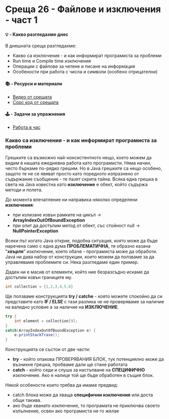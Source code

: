 
# Среща 26 - Файлове и изключения - част 1
 
#### 💡 - Какво разгледахме днес
В днешната среща разгледахме:
  - Какво са изключения - и как информират програмиста за проблеми
  - Run time и Compile time изключения
  - Операции с файлове за четене и писане на информация
  - Особености при работа с числа и символи (особено отрицателни)

 #### 📚 - Ресурси и материали
- [Видео от срещата](https://www.youtube.com/watch?v=WfyEPt4eZ4o&list=PLyZOguednhL7C1GkRRIMZ7P5d6UQ0cT8D&index=26)
- [Сорс код от срещата](./source/)

 #### 🕹️ - Задачи за упражнения
- [Работа в час](./cw/README.md)


### Какво са изключения - и как информират програмиста за проблеми
Грешките са възможно най-консистентното нещо, което можем да видим в нашата ежедневна работа като програмисти. Няма начин, често бъркаме по-рядко грешим. Но в Java грешките са нещо особено, защото те не се явяват просто като поредното изпразнено от съдържание съобщение - те пазят скрита тайна. Всяка една грешка в света на Java известна като **изключение** e обект, който съдържа методи и полета. 

До момента впечатление ни направиха няколко определени **изключения**:
- при излизане извън рамките на цикъл -> **ArrayIndexOutOfBoundException**
- при опит да достъпим метод от обект, със стойност null -> **NullPointerException**

Всеки път когато Java открие, подобна ситуация, която може да бъде наречена само с една дума **ПРОБЛЕМАТИЧНА**, тя образно казана "**хвърля**" изключение, което обаче - програмиста може да обработи. Java ни дава набор от конструкции, които можем да ползваме за да управляваме проблемите си.  Нека разгледаме един пример.

Даден ни е масив от елементи, който ние безразсъдно искаме да достъпим извън границите му. 

```java
int collection = {1,2,3,4,5,6}
```

Ще ползваме конструкцията **try / catche** - която можете спокойно да си представите като **IF / ELSE** с тази разлика че не проверяваме за наличие на валидно условие а за наличие на **ИЗКЛЮЧЕНИЕ**.

```java
try {
    int element = collection[9];
}
catch(ArrayIndexOutOfBoundException e) {
    e.printStackTrase();
}
```

Конструкцията се състои от две части:
- **try** -  който опакова ПРОВЕРЯВАНИЯ БЛОК, тук потенциялно може да възникне грешка, пробваме дали ще стане работата
- **catch**  - който седи и слуша за настъпване на **СПЕЦИФИЧНО** изключение. Ако е налице той ще бъде обработен в същия блок. 

Някой особености които трябва да имаме предвид:
- catch блока може да хваща **специфични изключения** или доста общи такива.
- ако бъде хванато изключение, то програмата не приключва своето изпълнение, освен ако програмиста не го желае